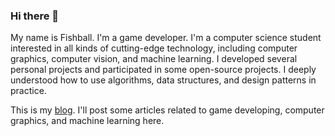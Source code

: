 ### Hi there 👋

<!--
**Fangjun-Zhou/Fangjun-Zhou** is a ✨ _special_ ✨ repository because its `README.md` (this file) appears on your GitHub profile.

Here are some ideas to get you started:

- 🔭 I’m currently working on ...
- 🌱 I’m currently learning ...
- 👯 I’m looking to collaborate on ...
- 🤔 I’m looking for help with ...
- 💬 Ask me about ...
- 📫 How to reach me: ...
- 😄 Pronouns: ...
- ⚡ Fun fact: ...
-->

My name is Fishball. I'm a game developer. I'm a computer science student interested in all kinds of cutting-edge technology, including computer graphics, computer vision, and machine learning. I developed several personal projects and participated in some open-source projects. I deeply understood how to use algorithms, data structures, and design patterns in practice.

This is my [blog](https://fangjun-zhou.github.io). I'll post some articles related to game developing, computer graphics, and machine learning here.

